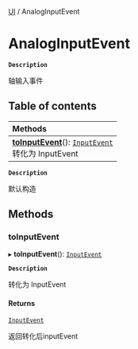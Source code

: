 [UI](../modules/UI.UI.md) / AnalogInputEvent

# AnalogInputEvent <Badge type="tip" text="Class" /> 

**`Description`**

轴输入事件

## Table of contents

| Methods |
| :-----|
| **[toInputEvent](UI.AnalogInputEvent.md#toinputevent)**(): [`InputEvent`](UI.InputEvent.md) <br> 转化为 InputEvent|

**`Description`**

默认构造

## Methods

### toInputEvent  

▸ **toInputEvent**(): [`InputEvent`](UI.InputEvent.md) <Badge type="tip" text="other" />

**`Description`**

转化为 InputEvent


#### Returns

[`InputEvent`](UI.InputEvent.md)

返回转化后inputEvent
